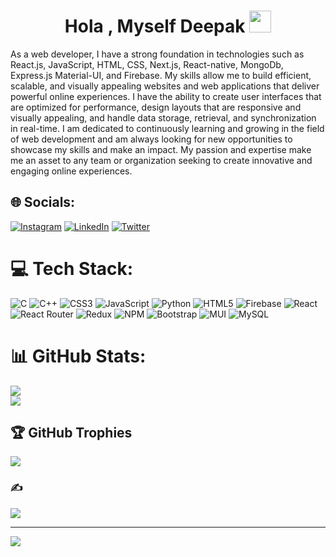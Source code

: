 <h1 align="center">Hola , Myself Deepak <img src="https://media.giphy.com/media/hvRJCLFzcasrR4ia7z/giphy.gif" width="35"></h1>
As a web developer, I have a strong foundation in technologies such as React.js, JavaScript, HTML, CSS, Next.js, React-native, MongoDb, Express.js Material-UI, and Firebase. My skills allow me to build efficient, scalable, and visually appealing websites and web applications that deliver powerful online experiences. I have the ability to create user interfaces that are optimized for performance, design layouts that are responsive and visually appealing, and handle data storage, retrieval, and synchronization in real-time. I am dedicated to continuously learning and growing in the field of web development and am always looking for new opportunities to showcase my skills and make an impact. My passion and expertise make me an asset to any team or organization seeking to create innovative and engaging online experiences.

## 🌐 Socials:
[![Instagram](https://img.shields.io/badge/Instagram-%23E4405F.svg?logo=Instagram&logoColor=white)](https://instagram.com/deepak84687) [![LinkedIn](https://img.shields.io/badge/LinkedIn-%230077B5.svg?logo=linkedin&logoColor=white)](https://linkedin.com/in/deepak-kumar-goyal-1855b5322b) [![Twitter](https://img.shields.io/badge/Twitter-%231DA1F2.svg?logo=Twitter&logoColor=white)](https://twitter.com/deepak84687)

# 💻 Tech Stack:
![C](https://img.shields.io/badge/c-%2300599C.svg?style=for-the-badge&logo=c&logoColor=white) ![C++](https://img.shields.io/badge/c++-%2300599C.svg?style=for-the-badge&logo=c%2B%2B&logoColor=white) ![CSS3](https://img.shields.io/badge/css3-%231572B6.svg?style=for-the-badge&logo=css3&logoColor=white) ![JavaScript](https://img.shields.io/badge/javascript-%23323330.svg?style=for-the-badge&logo=javascript&logoColor=%23F7DF1E) ![Python](https://img.shields.io/badge/python-3670A0?style=for-the-badge&logo=python&logoColor=ffdd54) ![HTML5](https://img.shields.io/badge/html5-%23E34F26.svg?style=for-the-badge&logo=html5&logoColor=white) ![Firebase](https://img.shields.io/badge/firebase-%23039BE5.svg?style=for-the-badge&logo=firebase) ![React](https://img.shields.io/badge/react-%2320232a.svg?style=for-the-badge&logo=react&logoColor=%2361DAFB) ![React Router](https://img.shields.io/badge/React_Router-CA4245?style=for-the-badge&logo=react-router&logoColor=white) ![Redux](https://img.shields.io/badge/redux-%23593d88.svg?style=for-the-badge&logo=redux&logoColor=white) ![NPM](https://img.shields.io/badge/NPM-%23000000.svg?style=for-the-badge&logo=npm&logoColor=white) ![Bootstrap](https://img.shields.io/badge/bootstrap-%23563D7C.svg?style=for-the-badge&logo=bootstrap&logoColor=white) ![MUI](https://img.shields.io/badge/MUI-%230081CB.svg?style=for-the-badge&logo=material-ui&logoColor=white) ![MySQL](https://img.shields.io/badge/mysql-%2300f.svg?style=for-the-badge&logo=mysql&logoColor=white)
# 📊 GitHub Stats:
<!--![](https://github-readme-stats.vercel.app/api?username=DeathRay99&theme=radical&hide_border=false&include_all_commits=true&count_private=true)<br/>-->
![](https://github-readme-streak-stats.herokuapp.com/?user=DeathRay99&theme=radical&hide_border=false)<br/>
![](https://github-readme-stats.vercel.app/api/top-langs/?username=DeathRay99&theme=radical&hide_border=false&include_all_commits=true&count_private=true&layout=compact)

## 🏆 GitHub Trophies
![](https://github-profile-trophy.vercel.app/?username=DeathRay99&theme=radical&no-frame=false&no-bg=true&margin-w=4)

### ✍️ 
![](https://quotes-github-readme.vercel.app/api?type=horizontal&theme=radical)

---
[![](https://visitcount.itsvg.in/api?id=DeathRay99&icon=0&color=0)](https://visitcount.itsvg.in)

<!-- Proudly created with GPRM ( https://gprm.itsvg.in ) -->
